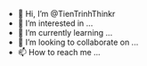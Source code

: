 - 👋 Hi, I’m @TienTrinhThinkr
- 👀 I’m interested in ...
- 🌱 I’m currently learning ...
- 💞️ I’m looking to collaborate on ...
- 📫 How to reach me ...

<!---
TienTrinhThinkr/TienTrinhThinkr is a ✨ special ✨ repository because its `README.md` (this file) appears on your GitHub profile.
You can click the Preview link to take a look at your changes.
--->

